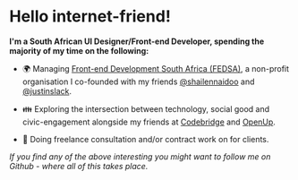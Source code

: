 # Hello internet-friend!
   
**I'm a South African UI Designer/Front-end Developer, spending the majority of my time on the following:**

- 🌍 Managing [Front-end Development South Africa (FEDSA)](https://www.meetup.com/ctfeds), a non-profit organisation I co-founded with my friends [@shailennaidoo](https://github.com/shailennaidoo) and [@justinslack](https://github.com/justinslack).
    
- 👪 Exploring the intersection between technology, social good and civic-engagement alongside my friends at [Codebridge](https://www.meetup.com/Codebridge/) and [OpenUp](https://openup.org.za/).

- 🦄 Doing freelance consultation and/or contract work on for clients.

_If you find any of the above interesting you might want to follow me on Github - where all of this takes place._
